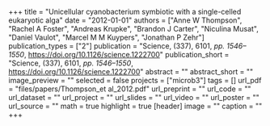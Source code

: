 +++
title = "Unicellular cyanobacterium symbiotic with a single-celled eukaryotic alga"
date = "2012-01-01"
authors = ["Anne W Thompson", "Rachel A Foster", "Andreas Krupke", "Brandon J Carter", "Niculina Musat", "Daniel Vaulot", "Marcel M M Kuypers", "Jonathan P Zehr"]
publication_types = ["2"]
publication = "Science, (337), 6101, _pp. 1546–1550_, https://doi.org/10.1126/science.1222700"
publication_short = "Science, (337), 6101, _pp. 1546–1550_, https://doi.org/10.1126/science.1222700"
abstract = ""
abstract_short = ""
image_preview = ""
selected = false
projects = ["microb3"]
tags = []
url_pdf = "files/papers/Thompson_et al_2012.pdf"
url_preprint = ""
url_code = ""
url_dataset = ""
url_project = ""
url_slides = ""
url_video = ""
url_poster = ""
url_source = ""
math = true
highlight = true
[header]
image = ""
caption = ""
+++
